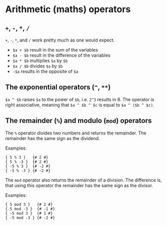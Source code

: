 Arithmetic (maths) operators
========

`+`, `-`, `*`, `/`
--------

`+`, `-`, `*`, and `/` work pretty much as one would expect.

 * `$a + $b` result in the sum of the variables
 * `$a - $b` result in the difference of the variables
 * `$a * $b` multiplies `$a` by `$b`
 * `$a / $b` divides `$a` by `$b`
 * `-$a` results in the opposite of `$a`

The exponential operators (`^`, `**`)
--------

`$a ^ $b` raises `$a` to the power of `$b`, i.e. `2^3` results in 8. The operator is right
associative, meaning that `$a ^ $b ^ $c` is equal to `$a ^ ($b ^ $c)`.

The remainder (`%`) and modulo (`mod`) operators
--------

The `%` operator divides two numbers and returns the remainder. The remainder has the same sign as the
dividend.

Examples:

    { 5 % 3 }   {# 2 #}
    { 5 % -3 }  {# 2 #}
    { -5 % 3 }  {# -2 #}
    { -5 % -3 } {# -2 #}

The `mod` operator also returns the remainder of a division. The difference is, that using this
operator the remainder has the same sign as the divisor.

Examples:

    { 5 mod 3 }   {# 2 #}
    { 5 mod -3 }  {# -1 #}
    { -5 mod 3 }  {# 1 #}
    { -5 mod -3 } {# -2 #}
